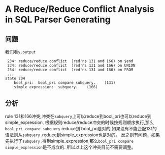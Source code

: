 # A Reduce/Reduce Conflict Analysis in SQL Parser Generating
## 问题
我们看`y.output`
```console
 234: reduce/reduce conflict  (red'ns 131 and 166) on $end
 234: reduce/reduce conflict  (red'ns 131 and 166) on UNION
 234: reduce/reduce conflict  (red'ns 131 and 166) on FROM
 ...
state 234
 	bool_pri:  bool_pri compare subquery.    (131)
 	simple_expression:  subquery.    (166)

```

## 分析
rule 131和166冲突,冲突在`subquery`上可以reduce到bool_pri也可以reduce到simple_expression,
根据规则reduce/reduce冲突的时候按规则顺序执行,那么`bool_pri compare subquery` reduce到
 bool_pri是对的,如果没有不能匹配131的语法则从`subquery.`reduce到simple_expression也是对的。
反之则有问题，如果先执行了`subquery.`得到simple_expression,那么`bool_pri compare simple_expression`是不成立的. 所以以上这个冲突目前不需要调整。
